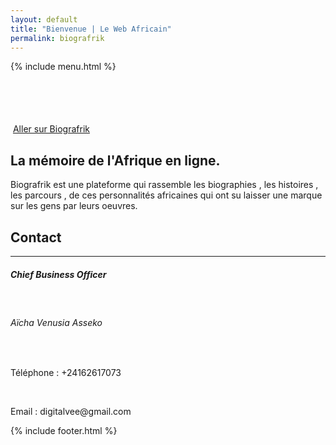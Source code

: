 ```yaml
---
layout: default
title: "Bienvenue | Le Web Africain"
permalink: biografrik
---
```

<div class="container-fluid bg-biografrik" style="height: 100px;">
    {% include menu.html %}
</div>
<div class="container-fluid">
    <div class="row">
        <div class="col-lg-5 bg-biografrik prod-intro">
            <img src="https://res.cloudinary.com/aseed/image/upload/v1617308142/biografrik/assests/logo-biografrik_e1dffg.png" alt="" class="img-fluid">
            <a href="https://www.biografrik.co/" class="btn btn-outline-light mt-4" target="_blank">Aller sur Biografrik</a>
        </div>
        <div class="col-lg-7 prod-img-biografrik">
        </div>
    </div>
</div>
<div class="container text-white">
    <div class="row">
        <div class="col-lg-8 offset-lg-2 m-top-big m-bottom-big">
            <h2 class="fw-bold">La mémoire de l'Afrique en ligne.</h2>
            <p>
                Biografrik est une plateforme qui rassemble les biographies , les histoires , les parcours , de ces personnalités africaines qui ont su laisser une marque sur les gens par leurs oeuvres.
            </p>
        </div>
    </div>
</div>
<div class="container text-white m-topm-bottom">
    <div class="row">
        <div class="col-lg-8 offset-lg-2">
            <h2 class="fw-bold">Contact</h2>
            <hr>
            <h5>Chief Business Officer</h5>
            <br>
            <h6>Aïcha Venusia Asseko</h6>
            <br>
            <p>Téléphone : +24162617073</p>
            <br>
            <p>Email : digitalvee@gmail.com</p>
        </div>
    </div>
</div>
{% include footer.html %}